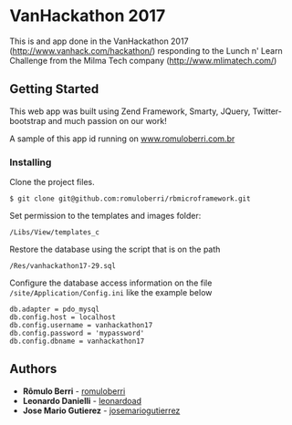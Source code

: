 # VanHackathon 2017

This is and app done in the VanHackathon 2017 (http://www.vanhack.com/hackathon/) responding to the Lunch n' Learn Challenge from the Milma Tech company (http://www.mlimatech.com/)

## Getting Started

This web app was built using Zend Framework, Smarty, JQuery, Twitter-bootstrap and much passion on our work!

A sample of this app id running on www.romuloberri.com.br

### Installing

Clone the project files.

```
$ git clone git@github.com:romuloberri/rbmicroframework.git
```
Set permission to the templates and images folder:
```
/Libs/View/templates_c
```

Restore the database using the script that is on the path
```
/Res/vanhackathon17-29.sql
```

Configure the database access information on the file `/site/Application/Config.ini` like the example below
```
db.adapter = pdo_mysql
db.config.host = localhost
db.config.username = vanhackathon17
db.config.password = 'mypassword'
db.config.dbname = vanhackathon17
```

## Authors

* **Rômulo Berri** - [romuloberri](https://github.com/romuloberri)
* **Leonardo Danielli** - [leonardoad](https://github.com/leonardoad)
* **Jose Mario Gutierez** - [josemariogutierrez](https://github.com/josemariogutierrez)
